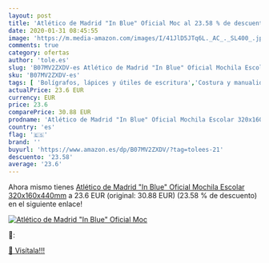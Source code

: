 ```yaml
---
layout: post
title: 'Atlético de Madrid "In Blue" Oficial Moc al 23.58 % de descuento'
date: 2020-01-31 08:45:55
image: 'https://m.media-amazon.com/images/I/41JlD5JTq6L._AC_._SL400_.jpg'
comments: true
category: ofertas
author: 'tole.es'
slug: 'B07MV2ZXDV-es Atlético de Madrid "In Blue" Oficial Mochila Escolar...'
sku: 'B07MV2ZXDV-es'
tags: [ 'Bolígrafos, lápices y útiles de escritura','Costura y manualidades','Dibujo','Hogar y cocina','Lápices','Marcadores','Materiales de dibujo','Oficina y papelería','Portaminas','Rotuladores y subrayadores','Subrayadores','escolar','mochila', ]
actualPrice: 23.6 EUR
currency: EUR
price: 23.6
comparePrice: 30.88 EUR
prodname: 'Atlético de Madrid "In Blue" Oficial Mochila Escolar 320x160x440mm'
country: 'es'
flag: '🇪🇸'
brand: ''
buyurl: 'https://www.amazon.es/dp/B07MV2ZXDV/?tag=tolees-21'
descuento: '23.58'
average: '23.6'
---
```


Ahora mismo tienes [Atlético de Madrid "In Blue" Oficial Mochila Escolar 320x160x440mm](https://www.amazon.es/dp/B07MV2ZXDV/?tag=tolees-21) a 23.6 EUR (original: 30.88 EUR) (23.58 %  de descuento) en el siguiente enlace!

[![Atlético de Madrid "In Blue" Oficial Moc](https://m.media-amazon.com/images/I/41JlD5JTq6L._AC_._SL400_.jpg)](https://www.amazon.es/dp/B07MV2ZXDV/?tag=tolees-21)

🔎:


[🛒 Visítala!!!](https://www.amazon.es/dp/B07MV2ZXDV/?tag=tolees-21)
